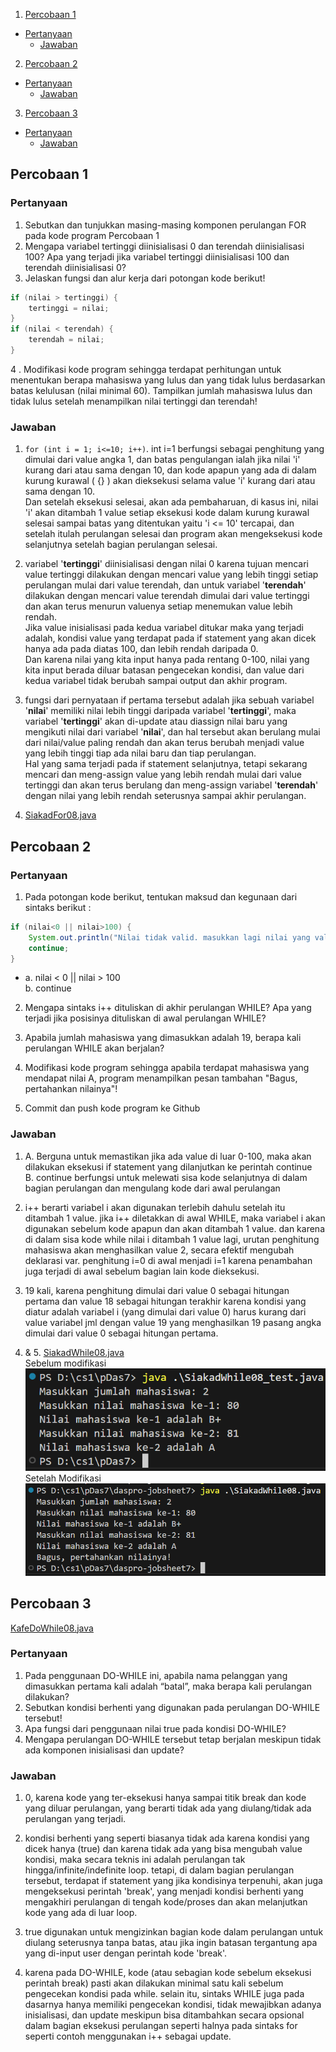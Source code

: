 1. [Percobaan 1](#percobaan-1)
- [Pertanyaan](#pertanyaan)
    * [Jawaban](#jawaban)
2. [Percobaan 2](#percobaan-2)
- [Pertanyaan](#pertanyaan-1)
    * [Jawaban](#jawaban-1)
3. [Percobaan 3](#percobaan-3)
- [Pertanyaan](#pertanyaan-2)
    * [Jawaban](#jawaban-2)

## Percobaan 1
### Pertanyaan
1. Sebutkan dan tunjukkan masing-masing komponen perulangan FOR pada kode program Percobaan 1
2. Mengapa  variabel  tertinggi  diinisialisasi  0  dan  terendah  diinisialisasi  100?  Apa  yang terjadi jika variabel tertinggi diinisialisasi 100 dan terendah diinisialisasi 0? 
3. Jelaskan fungsi dan alur kerja dari potongan kode berikut!
```java
if (nilai > tertinggi) {
    tertinggi = nilai;
}
if (nilai < terendah) {
    terendah = nilai;
}
```
4 . Modifikasi  kode  program  sehingga  terdapat  perhitungan  untuk  menentukan  berapa mahasiswa yang lulus dan yang tidak lulus berdasarkan batas kelulusan (nilai minimal 60). Tampilkan  jumlah  mahasiswa  lulus  dan  tidak  lulus setelah  menampilkan  nilai  tertinggi dan terendah!

### Jawaban
1. ```for (int i = 1; i<=10; i++)```. int i=1 berfungsi sebagai penghitung yang dimulai dari value angka 1, dan batas pengulangan ialah jika nilai 'i' kurang dari atau sama dengan 10, dan kode apapun yang ada di dalam kurung kurawal ( {} ) akan dieksekusi selama value 'i' kurang dari atau sama dengan 10.\
Dan setelah eksekusi selesai, akan ada pembaharuan, di kasus ini, nilai 'i' akan ditambah 1 value setiap eksekusi kode dalam kurung kurawal selesai sampai batas yang ditentukan yaitu 'i <= 10' tercapai, dan setelah itulah perulangan selesai dan program akan mengeksekusi kode selanjutnya setelah bagian perulangan selesai.

2. variabel '**tertinggi**' diinisialisasi dengan nilai 0 karena tujuan mencari value tertinggi dilakukan dengan mencari value yang lebih tinggi setiap perulangan mulai dari value terendah, dan untuk variabel '**terendah**' dilakukan dengan mencari value terendah dimulai dari value tertinggi dan akan terus menurun valuenya setiap menemukan value lebih rendah.\
Jika value inisialisasi pada kedua variabel ditukar maka yang terjadi adalah, kondisi value yang terdapat pada if statement yang akan dicek hanya ada pada diatas 100, dan lebih rendah daripada 0.\
Dan karena nilai yang kita input hanya pada rentang 0-100, nilai yang kita input berada diluar batasan pengecekan kondisi, dan value dari kedua variabel tidak berubah sampai output dan akhir program.

3. fungsi dari pernyataan if pertama tersebut adalah jika sebuah variabel '**nilai**' memiliki nilai lebih tinggi daripada variabel '**tertinggi**', maka variabel '**tertinggi**' akan di-update atau diassign nilai baru yang mengikuti nilai dari variabel '**nilai**', dan hal tersebut akan berulang mulai dari nilai/value paling rendah dan akan terus berubah menjadi value yang lebih tinggi tiap ada nilai baru dan tiap perulangan.\
Hal yang sama terjadi pada if statement selanjutnya, tetapi sekarang mencari dan meng-assign value yang lebih rendah mulai dari value tertinggi dan akan terus berulang dan meng-assign variabel '**terendah**' dengan nilai yang lebih rendah seterusnya sampai akhir perulangan. 

4. [SiakadFor08.java](/SiakadFor08.java)



## Percobaan 2
### Pertanyaan
1. Pada potongan kode berikut, tentukan maksud dan kegunaan dari sintaks berikut :
```java
if (nilai<0 || nilai>100) {
    System.out.println("Nilai tidak valid. masukkan lagi nilai yang valid!");
    continue;
}
```
- a. nilai < 0 || nilai > 100\
b. continue

2. Mengapa sintaks i++ dituliskan di akhir perulangan WHILE? Apa yang terjadi jika posisinya dituliskan di awal perulangan WHILE? 

3. Apabila  jumlah  mahasiswa  yang  dimasukkan  adalah  19,  berapa  kali  perulangan  WHILE akan berjalan? 

4. Modifikasi kode program sehingga apabila terdapat mahasiswa yang mendapat nilai A, program menampilkan pesan tambahan "Bagus, pertahankan nilainya"!
5. Commit dan push kode program ke Github

### Jawaban
1. A. Berguna untuk memastikan jika ada value di luar 0-100, maka akan dilakukan eksekusi if statement yang dilanjutkan ke perintah continue\
B. continue berfungsi untuk melewati sisa kode selanjutnya di dalam bagian perulangan dan mengulang kode dari awal perulangan

2. i++ berarti variabel i akan digunakan terlebih dahulu setelah itu ditambah 1 value. jika i++ diletakkan di awal WHILE, maka variabel i akan digunakan sebelum kode apapun dan akan ditambah 1 value. dan karena di dalam sisa kode while nilai i ditambah 1 value lagi, urutan penghitung mahasiswa akan menghasilkan value 2, secara efektif mengubah deklarasi var. penghitung i=0 di awal menjadi i=1 karena penambahan juga terjadi di awal sebelum bagian lain kode dieksekusi.

3. 19 kali, karena penghitung dimulai dari value 0 sebagai hitungan pertama dan value 18 sebagai hitungan terakhir karena kondisi yang diatur adalah variabel i (yang dimulai dari value 0) harus kurang dari value variabel jml dengan value 19 yang menghasilkan 19 pasang angka dimulai dari value 0 sebagai hitungan pertama.

4. & 5. [SiakadWhile08.java](/SiakadWhile08.java)\
Sebelum modifikasi\
![Output sebelum modifikasi](/Before_Per2.png)\
Setelah Modifikasi\
![Output setelah modifikasi](/After_Per2.png)



## Percobaan 3
[KafeDoWhile08.java](/KafeDoWhile08.java)

### Pertanyaan
1. Pada penggunaan DO-WHILE ini, apabila nama pelanggan yang dimasukkan pertama kali adalah “batal”, maka berapa kali perulangan dilakukan? 
2. Sebutkan kondisi berhenti yang digunakan pada perulangan DO-WHILE tersebut! 
3. Apa fungsi dari penggunaan nilai true pada kondisi DO-WHILE? 
4. Mengapa perulangan DO-WHILE tersebut tetap berjalan meskipun tidak ada komponen inisialisasi dan update? 

### Jawaban
1. 0, karena kode yang ter-eksekusi hanya sampai titik break dan kode yang diluar perulangan, yang berarti tidak ada yang diulang/tidak ada perulangan yang terjadi.

2. kondisi berhenti yang seperti biasanya tidak ada karena kondisi yang dicek hanya (true) dan karena tidak ada yang bisa mengubah value kondisi, maka secara teknis ini adalah perulangan tak hingga/infinite/indefinite loop. tetapi, di dalam bagian perulangan tersebut, terdapat if statement yang jika kondisinya terpenuhi, akan juga mengeksekusi perintah 'break', yang menjadi kondisi berhenti yang mengakhiri perulangan di tengah kode/proses dan akan melanjutkan kode yang ada di luar loop.

3. true digunakan untuk mengizinkan bagian kode dalam perulangan untuk diulang seterusnya tanpa batas, atau jika ingin batasan tergantung apa yang di-input user dengan perintah kode 'break'.

4. karena pada DO-WHILE, kode (atau sebagian kode sebelum eksekusi perintah break) pasti akan dilakukan minimal satu kali sebelum pengecekan kondisi pada while. selain itu, sintaks WHILE juga pada dasarnya hanya memiliki pengecekan kondisi, tidak mewajibkan adanya inisialisasi, dan update meskipun bisa ditambahkan secara opsional dalam bagian eksekusi perulangan seperti halnya pada sintaks for seperti contoh menggunakan i++ sebagai update.